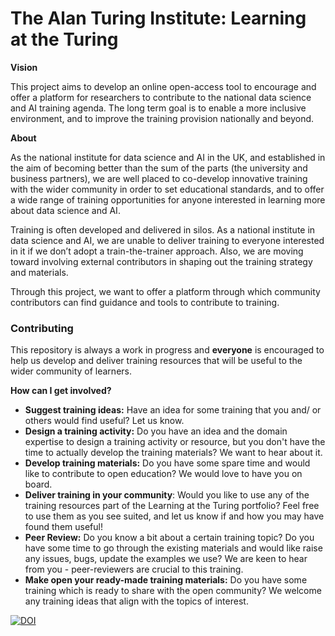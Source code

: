 #  The Alan Turing Institute: Learning at the Turing 

**Vision**

This project aims to develop an online open-access tool to encourage and offer a platform for researchers to contribute to the national data science and AI training agenda. The long term goal is to enable a more inclusive environment, and to improve the training provision nationally and beyond.

**About**

As the national institute for data science and AI in the UK, and established in the aim of becoming better than the sum of the parts (the university and business partners), we are well placed to co-develop innovative training with the wider community in order to set educational standards, and to offer a wide range of training opportunities for anyone interested in learning more about data science and AI.

Training is often developed and delivered in silos. As a national institute in data science and AI, we are unable to deliver training to everyone interested in it if we don’t adopt a train-the-trainer approach. Also, we are moving toward involving external contributors in shaping out the training strategy and materials. 

Through this project, we want to offer a platform through which  community contributors can find guidance and tools to contribute to training.

### Contributing

This repository is always a work in progress and **everyone** is encouraged to help us develop and deliver training resources that will be useful to the wider community of learners.

**How can I get involved?**

- **Suggest training ideas:** Have an idea for some training that you and/ or others would find useful? Let us know.
- **Design a training activity:** Do you have an idea and the domain expertise to design a training activity or resource, but you don't have the time to actually develop the training materials? We want to hear about it.
- **Develop training materials:** Do you have some spare time and would like to contribute to open education? We would love to have you on board.
- **Deliver training in your community**: Would you like to use any of the training resources part of the Learning at the Turing portfolio? Feel free to use them as you see suited, and let us know if and how you may have found them useful!
- **Peer Review:** Do you know a bit about a certain training topic? Do you have some time to go through the existing materials and would like raise any issues, bugs, update the examples we use? We are keen to hear from you - peer-reviewers are crucial to this training.
- **Make open your ready-made training materials:** Do you have some training which is ready to share with the open community? We welcome any training ideas that align with the topics of interest.







[![DOI](https://zenodo.org/badge/347910640.svg)](https://zenodo.org/badge/latestdoi/347910640)
